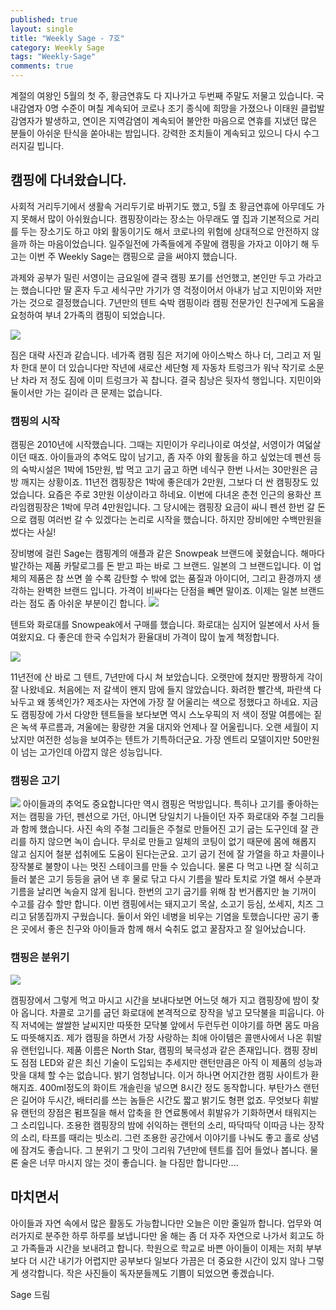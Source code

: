 ```yaml
---
published: true
layout: single
title: "Weekly Sage - 7호"
category: Weekly Sage
tags: "Weekly-Sage"
comments: true
---
```


계절의 여왕인 5월의 첫 주, 황금연휴도 다 지나가고 두번째 주말도 저물고 있습니다. 국내감염자 0명 수준이 며칠 계속되어 코로나 조기 종식에 희망을 가졌으나 이태원 클럽발 감염자가 발생하고, 연이은 지역감염이 계속되어 불안한 마음으로 연휴를 지냈던 많은 분들이 아쉬운 탄식을 쏟아내는 밤입니다. 강력한 조치들이 계속되고 있으니 다시 수그러지길 빕니다.

## 캠핑에 다녀왔습니다.

사회적 거리두기에서 생활속 거리두기로 바뀌기도 했고, 5월 초 황금연휴에 아무데도 가지 못해서 많이 아쉬웠습니다. 캠핑장이라는 장소는 아무래도 옆 집과 기본적으로 거리를 두는 장소기도 하고 야외 활동이기도 해서 코로나의 위험에 상대적으로 안전하지 않을까 하는 마음이었습니다. 일주일전에 가족들에게 주말에 캠핑을 가자고 이야기 해 두고는 이번 주 Weekly Sage는 캠핑으로 글을 써야지 했습니다.

과제와 공부가 밀린 서영이는 금요일에 결국 캠핑 포기를 선언했고, 본인만 두고 가라고는 했습니다만 딸 혼자 두고 세식구만 가기가 영 걱정이어서 아내가 남고 지민이와 저만 가는 것으로 결정했습니다. 7년만의 텐트 숙박 캠핑이라 캠핑 전문가인 친구에게 도움을 요청하여 부녀 2가족의 캠핑이 되었습니다.

![](https://i.imgur.com/B6Ymaop.jpg)

짐은 대략 사진과 같습니다. 네가족 캠핑 짐은 저기에 아이스박스 하나 더, 그리고 저 밀차 한대 분이 더 있습니다만 작년에 새로산 세단형 제 자동차 트렁크가 워낙 작기로 소문난 차라 저 정도 짐에 이미 트렁크가 꼭 찹니다. 결국 침낭은 뒷자석 행입니다. 지민이와 둘이서만 가는 길이라 큰 문제는 없습니다. 

### 캠핑의 시작

캠핑은 2010년에 시작했습니다. 그때는 지민이가 우리나이로 여섯살, 서영이가 여덟살이던 때죠. 아이들과의 추억도 많이 남기고, 좀 자주 야외 활동을 하고 싶었는데 펜션 등의 숙박시설은 1박에 15만원, 밥 먹고 고기 굽고 하면 네식구 한번 나서는 30만원은 금방 깨지는 상황이죠. 11년전 캠핑장은 1박에 좋은데가 2만원, 그보다 더 싼 캠핑장도 있었습니다. 요즘은 주로 3만원 이상이라고 하네요. 이번에 다녀온 춘천 인근의 용화산 프라임캠핑장은 1박에 무려 4만원입니다. 그 당시에는 캠핑장 요금이 싸니 펜션 한번 갈 돈으로 캠핑 여러번 갈 수 있겠다는 논리로 시작을 했습니다. 하지만 장비에만 수백만원을 썼다는 사실!

장비병에 걸린 Sage는 캠핑계의 애플과 같은 Snowpeak 브랜드에 꽂혔습니다. 해마다 발간하는 제품 카탈로그를 돈 받고 파는 바로 그 브랜드. 일본의 그 브랜드입니다. 이 업체의 제품은 참 쓰면 쓸 수록 감탄할 수 밖에 없는 품질과 아이디어, 그리고 환경까지 생각하는 완벽한 브랜드 입니다. 가격이 비싸다는 단점을 빼면 말이죠. 이제는 일본 브랜드라는 점도 좀 아쉬운 부분이긴 합니다.
![](https://i.imgur.com/FhmNnKM.png)

텐트와 화로대를 Snowpeak에서 구매를 했습니다. 화로대는 심지어 일본에서 사서 들여왔지요. 다 좋은데 한국 수입처가 환율대비 가격이 많이 높게 책정합니다.

![](https://i.imgur.com/Ri9EnF1.jpg)

11년전에 산 바로 그 텐트, 7년만에 다시 쳐 보았습니다. 오랫만에 쳤지만 짱짱하게 각이 잘 나왔네요. 처음에는 저 갈색이 왠지 맘에 들지 않았습니다. 화려한 빨간색, 파란색 다 놔두고 왜 똥색인가? 제조사는 자연에 가장 잘 어울리는 색으로 정했다고 하네요. 지금도 캠핑장에 가서 다양한 텐트들을 보다보면 역시 스노우픽의 저 색이 정말 여름에는 짙은 녹색 푸르름과, 겨울에는 황량한 겨울 대지와 언제나 잘 어울립니다. 오랜 세월이 지났지만 여전한 성능을 보여주는 텐트가 기특하더군요. 가장 엔트리 모델이지만 50만원이 넘는 고가인데 아깝지 않은 성능입니다. 

### 캠핑은 고기

![](https://i.imgur.com/vtndwSv.jpg)
아이들과의 추억도 중요합니다만 역시 캠핑은 먹방입니다. 특히나 고기를 좋아하는 저는 캠핑을 가던, 펜션으로 가던, 아니면 당일치기 나들이던 자주 화로대와 주철 그리들과 함께 했습니다.
사진 속의 주철 그리들은 주철로 만들어진 고기 굽는 도구인데 잘 관리를 하지 않으면 녹이 습니다. 무쇠로 만들고 일체의 코팅이 없기 때문에 몸에 해롭지 않고 심지어 철분 섭취에도 도움이 된다는군요. 고기 굽기 전에 잘 가열을 하고 차콜이나 장작불로 불향이 나는 멋진 스테이크를 만들 수 있습니다. 물론 다 먹고 나면 잘 식히고 들러 붙은 고기 등등을 긁어 낸 후 물로 닦고 다시 기름을 발라 토치로 가열 해서 수분과 기름을 날리면 녹슬지 않게 됩니다. 한번의 고기 굽기를 위해 참 번거롭지만 늘 기꺼이 수고를 감수 할만 합니다.
이번 캠핑에서는 돼지고기 목살, 소고기 등심, 쏘세지, 치즈 그리고 닭똥집까지 구웠습니다. 둘이서 와인 네병을 비우는 기염을 토했습니다만 공기 좋은 곳에서 좋은 친구와 아이들과 함께 해서 숙취도 없고 꿀잠자고 잘 일어났습니다.

### 캠핑은 분위기

![](https://i.imgur.com/KyD5w7u.jpg)

캠핑장에서 그렇게 먹고 마시고 시간을 보내다보면 어느덧 해가 지고 캠핑장에 밤이 찾아 옵니다. 차콜로 고기를 굽던 화로대에 본격적으로 장작을 넣고 모닥불을 피웁니다. 아직 저녁에는 쌀쌀한 날씨지만 따뜻한 모닥불 앞에서 두런두런 이야기를 하면 몸도 마음도 따뜻해지죠. 제가 캠핑을 하면서 가장 사랑하는 최애 아이템은 콜맨사에서 나온 휘발유 랜턴입니다. 제품 이름은 North Star, 캠핑의 북극성과 같은 존재입니다. 캠핑 장비도 점점 LED와 같은 최신 기술이 도입되는 추세지만 랜턴만큼은 아직 이 제품의 성능과 맛을 대체 할 수는 없습니다. 밝기 엄청납니다. 이거 하나면 어지간한 캠핑 사이트가 환해지죠. 400ml정도의 화이트 개솔린을 넣으면 8시간 정도 동작합니다. 부탄가스 랜턴은 길어야 두시간, 배터리를 쓰는 놈들은 시간도 짧고 밝기도 형편 없죠.
무엇보다 휘발유 랜턴의 장점은 펌프질을 해서 압축을 한 연료통에서 휘발유가 기화하면서 태워지는 그 소리입니다. 조용한 캠핑장의 밤에 쉬익하는 랜턴의 소리, 따닥따닥 이따금 나는 장작의 소리, 타프를 때리는 빗소리. 그런 조용한 공간에서 이야기를 나눠도 좋고 홀로 상념에 잠겨도 좋습니다. 그 분위기 그 맛이 그리워 7년만에 텐트를 집어 들었나 봅니다. 물론 술은 너무 마시지 않는 것이 좋습니다. 늘 다짐만 합니다만....

## 마치면서

아이들과 자연 속에서 많은 활동도 가능합니다만 오늘은 이만 줄일까 합니다. 업무와 여러가지로 분주한 하루 하루를 보냅니다만 올 해는 좀 더 자주 자연으로 나가서 회고도 하고 가족들과 시간을 보내려고 합니다. 학원으로 학교로 바쁜 아이들이 이제는 저희 부부보다 더 시간 내기가 어렵지만 공부보다 일보다 가끔은 더 중요한 시간이 있지 않나 그렇게 생각합니다. 작은 사진들이 독자분들께도 기쁨이 되었으면 좋겠습니다.

Sage 드림
